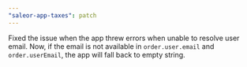 ```yaml
---
"saleor-app-taxes": patch
---
```


Fixed the issue when the app threw errors when unable to resolve user email. Now, if the email is not available in `order.user.email` and `order.userEmail`, the app will fall back to empty string.
